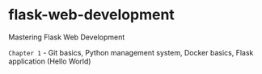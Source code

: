 # flask-web-development
Mastering Flask Web Development

`Chapter 1` - Git basics, Python management system, Docker basics, Flask application (Hello World)
